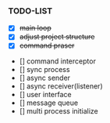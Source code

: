 ### TODO-LIST

- [x] ~~main loop~~
- [x] ~~adjust project structure~~ 
- [x] ~~command praser~~ 
- [] command interceptor 
- [] sync process 
- [] async sender 
- [] async receiver(listener) 
- [] user interface 
- [] message queue 
- [] multi process initialize 
